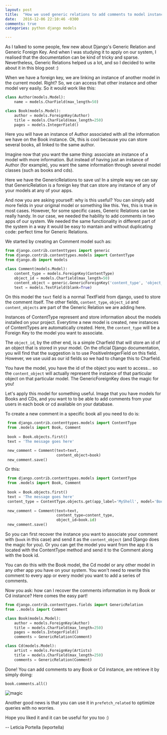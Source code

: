 ```yaml
---
layout: post
title:  "How we used generic relations to add comments to model instances"
date:   2016-12-06 22:10:46 -0300
comments: true
categories: python django models

---
```


As I talked to some people, few new about Django's Generic Relation and Generic Foreign Key. And when I was studying it to apply on our system, I realised that the documentation can be kind of tricky and sparse. Nevertheless, Generic Relations helped us a lot, and so I decided to write about it in this blog post :) 

When we have a foreign key, we are linking an instance of another model in the current model. Right? So, we can access that other instance and other model very easily. So it would work like this:

```python
class Author(models.Model):
    name = models.CharField(max_length=50)

class Book(models.Model):
    author = models.ForeignKey(Author)
    title = models.CharField(max_length=250)
    pages = models.IntegerField()
```

Here you will have an instance of Author associated with all the information we have on the Book instance. 
Ok, this is cool because you can store several books, all linked to the same author. 

Imagine now that you want the same thing: associate an instance of a model with more information. But instead of having just an instance of Author (for example), you want the same information through several model classes (such as books and cds). 

Here we have the GenericRelations to save us! In a simple way we can say that GenericRelation is a foreign key 
that can store any instance of any of your models at any of your apps.

And now you are asking yourself: why is this useful? You can simply add more fields in your original model or something like this. 
Yes, this is true in most cases. However, for some specific cases, Generic Relations can be really handy. 
In our case, we needed the hability to add comments in two apps of our system. We needed the same functionality in different part of the system in a way it would be easy to mantain and without duplicating code: perfect time for Generic Relations.

We started by creating an Comment model such as:

```python
from django.contrib.contenttypes import generic
from django.contrib.contenttypes.models import ContentType
from django.db import models

class Comment(models.Model):
    content_type = models.ForeignKey(ContentType)
    object_id = models.Charfield(max_length=50)
    content_object = generic.GenericForeignKey('content_type', 'object_id')
    text = models.TextField(blank=True)
```

On this model the `text` field is a normal TextField from django, used to store the comment itself.
The other fields, `content_type`, `object_id` and  `content_objects` are part of the Generic Relation we are adding here. 

Instances of ContentType represent and store information about the models installed on your project. 
Everytime a new model is created, new instances of ContentTypes are automatically created. 
Here, the `content_type` will be a Foreign Key to the model you want to associate. 

The `object_id`, by the other end, is a simple Charfield that will store an id of an object that 
is stored in your model. On the oficial Django documentation, you will find that the suggestion is to use PositiveIntegerField on this field. However, we use uuid as our id fields so we had to change this to Charfield.

You have the model, you have the id of the object you want to access... so the `content_object` will actually represent the instance of that particular object on that particular model. The GenericForeignKey does the magic for you!

Let's apply this model for something useful. Image that you have models for Books and CDs, and you want to to be able to add comments from your users in each book or cd available on your database.

To create a new comment in a specific book all you need to do is:

```python
 from django.contrib.contenttypes.models import ContentType
 from .models import Book, Comment
 
 book = Book.objects.first()
 text = 'The message goes here'

 new_comment = Comment(text=text,
                       content_object=book)
 new_comment.save()
```

Or this:

```python
 from django.contrib.contenttypes.models import ContentType
 from .models import Book, Comment
 
 book = Book.objects.first()
 text = 'The message goes here'
 content_type = ContentType.objects.get(app_label='MyShell', model='Books')
  
 new_comment = Comment(text=text,
                       content_type=content_type,
                       object_id=book.id)
 new_comment.save()
```

So you can first recover the instance you want to associate your comment with (`book` in this case) and send it as the `content_object` (and Django does the magic for you). Or you can get the model you want from the app it is located with the ContentType method and send it to the Comment along with the book id.

You can do this with the Book model, the Cd model or any other model in any other app you have on your system. You won't need to rewrite this comment to every app or every model you want to add a series of comments.

Now you ask: how can I recover the comments information in my Book or Cd instance? Here comes the easy part!

```python
from django.contrib.contenttypes.fields import GenericRelation
from ..models import Comment

class Book(models.Model):
    author = models.ForeignKey(Author)
    title = models.CharField(max_length=250)
    pages = models.IntegerField()
    comments = GenericRelation(Comment)

class Cd(models.Model):
    artist = models.ForeignKey(Artists)
    title = models.CharField(max_length=250)
    comments = GenericRelation(Comment)
```

Done! You can add comments to any Book or Cd instance, are retrieve it by simply doing: 

`book.comments.all()`

![magic](http://i.giphy.com/12NUbkX6p4xOO4.gif)

Another good news is that you can use it in `prefetch_related` to optimize queries with no worries. 

Hope you liked it and it can be useful for you too :)

--
Leticia Portella (leportella)
